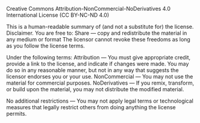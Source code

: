 Creative Commons Attribution-NonCommercial-NoDerivatives 4.0 International License (CC BY-NC-ND 4.0)

This is a human-readable summary of (and not a substitute for) the license. Disclaimer.
You are free to:
Share — copy and redistribute the material in any medium or format
The licensor cannot revoke these freedoms as long as you follow the license terms.

Under the following terms:
Attribution — You must give appropriate credit, provide a link to the license, and indicate if changes were made. You may do so in any reasonable manner, but not in any way that suggests the licensor endorses you or your use.
NonCommercial — You may not use the material for commercial purposes.
NoDerivatives — If you remix, transform, or build upon the material, you may not distribute the modified material.

No additional restrictions — You may not apply legal terms or technological measures that legally restrict others from doing anything the license permits.
